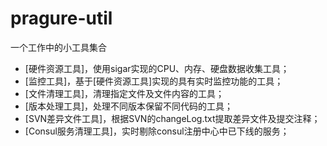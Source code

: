 # pragure-util
一个工作中的小工具集合
* [硬件资源工具]，使用sigar实现的CPU、内存、硬盘数据收集工具；
* [监控工具]，基于[硬件资源工具]实现的具有实时监控功能的工具；
* [文件清理工具]，清理指定文件及文件内容的工具；
* [版本处理工具]，处理不同版本保留不同代码的工具；
* [SVN差异文件工具]，根据SVN的changeLog.txt提取差异文件及提交注释；
* [Consul服务清理工具]，实时剔除consul注册中心中已下线的服务；